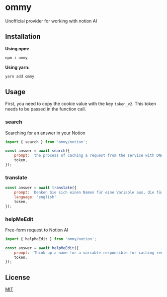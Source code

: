 # ommy

Unofficial provider for working with notion AI

## Installation

**Using npm:**
```bash
npm i ommy
```

**Using yarn:**
```bash
yarn add ommy
```

## Usage

First, you need to copy the cookie value with the key `token_v2`. This token needs to be passed in the function call.

### search

Searching for an answer in your Notion

```js
import { search } from 'ommy/notion';

const answer = await search({
    prompt: 'the process of caching a request from the service with DNA data',
    token,
});
```

### translate

```js
const answer = await translate({
    prompt: 'Denken Sie sich einen Namen für eine Variable aus, die für das Zwischenspeichern von Anfragen aus dem Dienst mit DNA-Daten verantwortlich ist',
    language: 'english'
    token,
});
```

### helpMeEdit

Free-form request to Notion AI

```js
import { helpMeEdit } from 'ommy/notion';

const answer = await helpMeEdit({
    prompt: 'Think up a name for a variable responsible for caching requests from the service with DNA data',
    token,
});
```

## License

[MIT](https://github.com/vordgi/ommy/blob/main/LICENSE)
